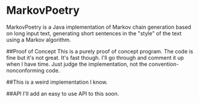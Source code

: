 # MarkovPoetry
MarkovPoetry is a Java implementation of Markov chain generation based on long input text, generating short sentences in the "style" of the text using a Markov algorithm.

##Proof of Concept
This is a purely proof of concept program. The code is fine but it's not great. It's fast though. I'll go through and comment it up when I have time.
Just judge the implementation, not the convention-nonconforming code.

##This is a weird implementation I know.

##API
I'll add an easy to use API to this soon.
